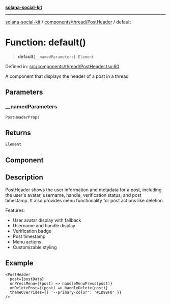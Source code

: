 [**solana-social-kit**](../../../../README.md)

***

[solana-social-kit](../../../../README.md) / [components/thread/PostHeader](../README.md) / default

# Function: default()

> **default**(`__namedParameters`): `Element`

Defined in: [src/components/thread/PostHeader.tsx:60](https://github.com/SendArcade/solana-social-starter/blob/03568260ca96ed63f77049843c721de1cb011893/src/components/thread/PostHeader.tsx#L60)

A component that displays the header of a post in a thread

## Parameters

### \_\_namedParameters

`PostHeaderProps`

## Returns

`Element`

## Component

## Description

PostHeader shows the user information and metadata for a post, including
the user's avatar, username, handle, verification status, and post timestamp.
It also provides menu functionality for post actions like deletion.

Features:
- User avatar display with fallback
- Username and handle display
- Verification badge
- Post timestamp
- Menu actions
- Customizable styling

## Example

```tsx
<PostHeader
  post={postData}
  onPressMenu={(post) => handleMenuPress(post)}
  onDeletePost={(post) => handleDelete(post)}
  themeOverrides={{ '--primary-color': '#1D9BF0' }}
/>
```

